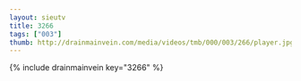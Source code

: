 ```yaml
--- 
layout: sieutv
title: 3266
tags: ["003"]
thumb: http://drainmainvein.com/media/videos/tmb/000/003/266/player.jpg
---
```

{% include drainmainvein key="3266" %} 
